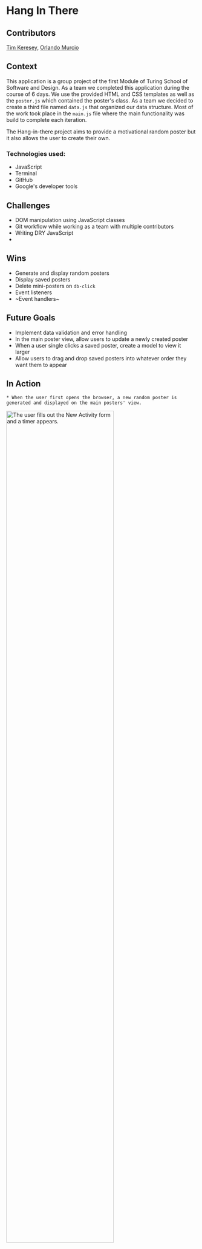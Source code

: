 # Hang In There

## Contributors

[Tim Keresey](https://github.com/timkeresey), [Orlando Murcio](https://www.github.com/atos20)

## Context

This application is a group project of the first Module of Turing School of Software and Design. As a team we completed this application during the course of 6 days. We use the provided HTML and CSS templates as well as the `poster.js` which contained the poster's class. As a team we decided to create a third file named `data.js` that organized our data structure. Most of the work took place in the `main.js` file where the main functionality was build to complete each iteration.

The Hang-in-there project aims to provide a motivational random poster but it also allows the user to create their own.

### Technologies used:

 * JavaScript
 * Terminal
 * GitHub
 * Google's developer tools

## Challenges

  * DOM manipulation using JavaScript classes
  * Git workflow while working as a team with multiple contributors
  * Writing DRY JavaScript
  *  

## Wins

  * Generate and display random posters
  * Display saved posters
  * Delete mini-posters on `db-click`
  * Event listeners
  * ~Event handlers~

## Future Goals

  * Implement data validation and error handling
  * In the main poster view, allow users to update a newly created poster
  * When a user single clicks a saved poster, create a model to view it larger
  * Allow users to drag and drop saved posters into whatever order they want them to appear

## In Action

    * When the user first opens the browser, a new random poster is generated and displayed on the main posters' view.

  <img src="" alt="The user fills out the New Activity form and a timer appears." height=auto width=75%/>

    * the user clicks 'Start' and the countdown begins
    * once the countdown is complete, the message 'Well Done' appears
    * then the user clicks 'Log Activity' and a new activity card appears below 'Past Activities'

  <img src="" alt="The user clicks start, the timer counts down, and then they log the activity." height=auto width=75%/>

    * the user clicks 'Create A New Activity' and is brought back to the activity form
    * the user inputs new information and initiates the countdown
    * when the user logs the new activity, it appears with the other past activity

  <img src="" alt="The user creates and logs a new activity." height=auto width=75%/>

    * in mobile view, the user has all of the same functionality
    * the past activities appear at the bottom instead of to the right

  <img src="" alt="In mobile view, the user creates a new activity and logs the activity." height=auto width=25%/>

### Comps provided by instructors

#### Iteration 0 - Main Page

![screenshot of main page showing poster](/readme-imgs/homepage.png)

- When the page loads, we should see a poster with a randomly selected image, title, and quote

#### Switching Views

Form page:
![screenshot of form](/readme-imgs/form.png)

Saved posters page (once working with extra saved posters):
![screenshot of saved posters page](/readme-imgs/saved.png)



#### Create a New Poster Form

Form being filled out:
![screenshot of form](/readme-imgs/form.png)

Once poster is saved:
![screenshot of result](/readme-imgs/form-result.png)


#### Saved Posters View

Saved posters view:
![screenshot of saved posters section](/readme-imgs/saved.png)

- If you want to contribute
- clone the repository to your computer `git clone <URL>`
- cd into the repository `cd <repo-name>`
- create a new branch with `git checkout -b <new branch name>`
- open your text editor and add or remove functionalities to the site.
- `git add` and `git commit -m` to save the changes to your local repository
- `git push` your changes
- create a new pull request!

## Project Manager
 > [Hannah Hudson](https://github.com/hannahhch)
